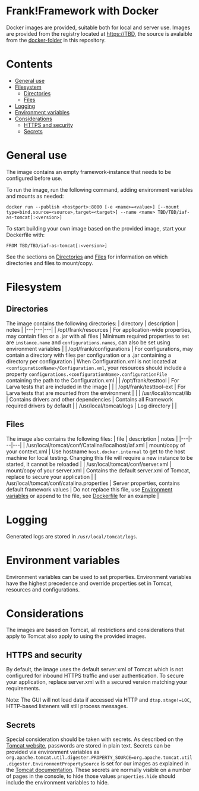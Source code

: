 Frank!Framework with Docker
===========================

Docker images are provided, suitable both for local and server use. Images are provided from the registry located at <https://TBD>, the source is avalaible from the [docker-folder](docker/appserver/Tomcat) in this repository.

# Contents

- [General use](#General-use)
- [Filesystem](#Filesystem)
  - [Directories](#Directories)
  - [Files](#Files)
- [Logging](#Logging)
- [Environment variables](#Environment-variables)
- [Considerations](#Considerations)
  - [HTTPS and security](#HTTPS-and-security)
  - [Secrets](#Secrets)


General use
===========
The image contains an empty framework-instance that needs to be configured before use.

To run the image, run the following command, adding environment variables and mounts as needed:

`docker run --publish <hostport>:8080 [-e <name>=<value>] [--mount type=bind,source=<source>,target=<target>] --name <name> TBD/TBD/iaf-as-tomcat[:<version>]`

To start building your own image based on the provided image, start your Dockerfile with:

`FROM TBD/TBD/iaf-as-tomcat[:<version>]`

See the sections on [Directories](#Directories) and [Files](#Files) for information on which directories and files to mount/copy.

Filesystem
==========

## Directories
The image contains the following directories:
| directory | description | notes |
|---|---|---|
| /opt/frank/resources | For application-wide properties, may contain files or a .jar with all files | Minimum required properties to set are `instance.name` and `configurations.names`, can also be set using environment variables |
| /opt/frank/configurations | For configurations, may contain a directory with files per configuration or a .jar containing a directory per configuration | When Configuration.xml is not located at `<configurationName>/Configuration.xml`, your resources should include a property `configurations.<configurationName>.configurationFile` containing the path to the Configuration.xml |
| /opt/frank/testtool | For Larva tests that are included in the image | |
| /opt/frank/testtool-ext | For Larva tests that are mounted from the environment | |
| /usr/local/tomcat/lib | Contains drivers and other dependencies | Contains all Framework required drivers by default |
| /usr/local/tomcat/logs | Log directory | |

## Files
The image also contains the following files:
| file | description | notes |
|---|---|---|
| /usr/local/tomcat/conf/Catalina/localhost/iaf.xml | mount/copy of your context.xml | Use hostname `host.docker.internal` to get to the host machine for local testing. Changing this file will require a new instance to be started, it cannot be reloaded |
| /usr/local/tomcat/conf/server.xml | mount/copy of your server.xml | Contains the default server.xml of Tomcat, replace to secure your application |
| /usr/local/tomcat/conf/catalina.properties | Server properties, contains default framework values | Do not replace this file, use [Environment variables](#Environment-variables) or append to the file, see [Dockerfile](docker/appserver/Tomcat/Dockerfile) for an example |

Logging
=======

Generated logs are stored in `/usr/local/tomcat/logs`.

Environment variables
=====================

Environment variables can be used to set properties. Environment variables have the highest precedence and override properties set in Tomcat, resources and configurations.

Considerations
==============

The images are based on Tomcat, all restrictions and considerations that apply to Tomcat also apply to using the provided images.

## HTTPS and security

By default, the image uses the default server.xml of Tomcat which is not configured for inbound HTTPS traffic and user authentication. To secure your application, replace server.xml with a secured version matching your requirements.

Note: The GUI will not load data if accessed via HTTP and `dtap.stage!=LOC`, HTTP-based listeners will still process messages.

## Secrets
Special consideration should be taken with secrets. As described on the [Tomcat website](https://cwiki.apache.org/confluence/display/TOMCAT/Password), passwords are stored in plain text. Secrets can be provided via environment variables as `org.apache.tomcat.util.digester.PROPERTY_SOURCE=org.apache.tomcat.util.digester.EnvironmentPropertySource` is set for our images as explained in the [Tomcat documentation](https://tomcat.apache.org/tomcat-8.5-doc/config/systemprops.html#Property_replacements). These secrets are normally visible on a number of pages in the console, to hide those values `properties.hide` should include the environment variables to hide.